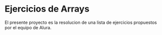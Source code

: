 <h1>Ejercicios de Arrays</h1>
<p>El presente proyecto es la resolucion de una lista de ejercicios propuestos por el equipo de Alura.</p>
